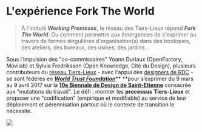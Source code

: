 # L'expérience Fork The World

> À l'intitulé _**Working Promesse**_**,** le réseau des Tiers-Lieux répond _**Fork The World**_. Ou comment permettre aux émergences de s'exprimer au travers de formes singulières d'organisation\(s\) dans des boutiques, des ateliers, des bureaux, des usines, des jardins...

Sous l’impulsion des "co-commissaires" Yoann Duriaux \(OpenFactory, Movilab\) et Sylvia Fredriksson \(Open Knowledge, Cité du Design\), plusieurs contributeurs du [réseau Tiers-Lieux](https://www.facebook.com/groups/tilios/) - avec l'appui des [designers de RDC](https://vimeo.com/200720088) - se sont fédérés en [_**World Trust Foundation**_](https://www.flickr.com/photos/sylviafredriksson/albums/72157678188984663)** **pour s’exprimer du 9 mars au 9 avril 2017 sur la [**10e Biennale de Design de Saint-Etienne**](http://www.biennale-design.com/saint-etienne/2017/fr/home/) consacrée aux "mutations du travail". Le défi : montrer les **processus** **Tiers-Lieux** et proposer une "codification" \(empirique et modifiable\) au service de leur déploiement et pérennisation partout où le contexte de transition le nécessite.

![](/assets/forktheworld_catalogue.jpg)
